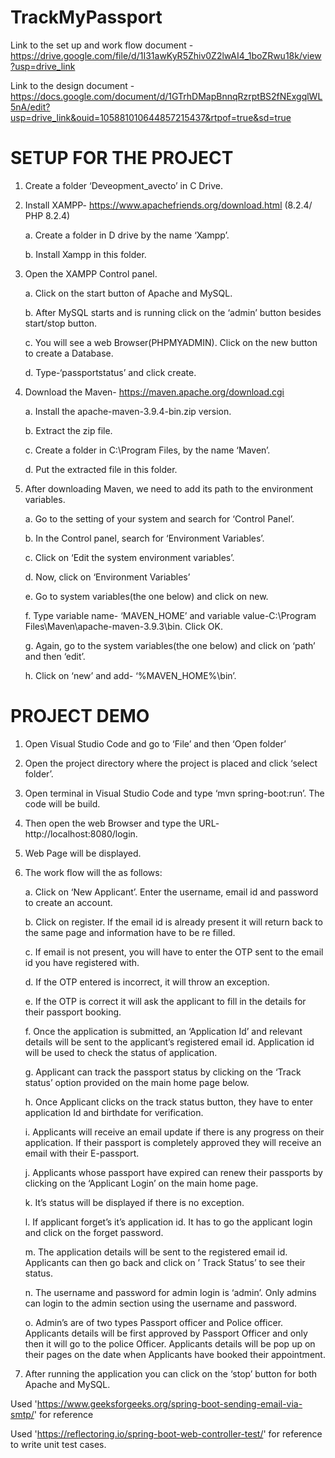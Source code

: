 # TrackMyPassport
Link to the set up and work flow document - https://drive.google.com/file/d/1I31awKyR5Zhiv0Z2lwAI4_1boZRwu18k/view?usp=drive_link

Link to the design document - https://docs.google.com/document/d/1GTrhDMapBnnqRzrptBS2fNExgqlWL5nA/edit?usp=drive_link&ouid=105881010644857215437&rtpof=true&sd=true

# SETUP FOR THE PROJECT

1)	Create a folder ‘Deveopment_avecto’ in C Drive.
 
2)	Install XAMPP- https://www.apachefriends.org/download.html (8.2.4/ PHP 8.2.4)
 
    a.	Create a folder in D drive by the name ‘Xampp’.
     
    b.	Install Xampp in this folder.
 
3)	Open the XAMPP Control panel.
   
    a.	Click on the start button of Apache and MySQL.
     
    b.	After MySQL starts and is running click on the ‘admin’ button besides start/stop button.
     
    c.	You will see a web Browser(PHPMYADMIN). Click on the new button to create a Database.
     
    d.	Type-‘passportstatus’ and click create.
  
4)	Download the Maven- https://maven.apache.org/download.cgi
   
    a.	Install the apache-maven-3.9.4-bin.zip version.
     
    b.	Extract the zip file.
    
    c.	Create a folder in C:\Program Files, by the name ‘Maven’.
     
    d.	Put the extracted file in this folder.

5)	After downloading Maven, we need to add its path to the environment variables.
   
    a.	Go to the setting of your system and search for ‘Control Panel’.
    
    b.	 In the Control panel, search for ‘Environment Variables’.
     
    c.	Click on ‘Edit the system environment variables’.
    
    d.	Now, click on ‘Environment Variables’
     
    e.	Go to system variables(the one below) and click on new.
    
    f.	Type variable name- ‘MAVEN_HOME’ and variable value-C:\Program Files\Maven\apache-maven-3.9.3\bin. Click OK.
     
    g.	Again, go to the system variables(the one below) and click on ‘path’ and then ‘edit’.
     
    h.	Click on ‘new’ and add- ‘%MAVEN_HOME%\bin’.
   

# PROJECT DEMO

1)	Open Visual Studio Code and go to ‘File’ and then ‘Open folder’
 
2)	Open the project directory where the project is placed and click ‘select folder’.
   
4)	Open terminal in Visual Studio Code and type ‘mvn spring-boot:run’. The code will be build.
 
5)	Then open the web Browser and type the URL- http://localhost:8080/login.
   
7)	Web Page will be displayed.
 
8)	The work flow will the as follows:
   
    a.	Click on ‘New Applicant’. Enter the username, email id and password to create an account.
     
    b.	Click on register. If the email id is already present it will return back to the same page and information have to be re filled.
    
    c.	If email is not present, you will have to enter the OTP sent to the email id you have registered with.
     
    d.	If the OTP entered is incorrect, it will throw an exception.
    
    e.	If the OTP is correct it will ask the applicant to fill in the details for their passport booking.
     
    f.	Once the application is submitted, an ‘Application Id’ and relevant details will be sent to the applicant’s registered email id. Application id will be           used  to check the status of application.
     
    g.	Applicant can track the passport status by clicking on the ‘Track status’ option provided on the main home page below.
     
    h.	Once Applicant clicks on the track status button, they have to enter application Id and birthdate for verification.
    
    i.	Applicants will receive an email update if there is any progress on their application. If their passport is completely approved they will receive an email        with their E-passport.
     
    j.	Applicants whose passport have expired can renew their passports by clicking on the ‘Applicant Login’ on the main home page.
    
    k.	It’s status will be displayed if there is no exception.

  	 l.	If applicant forget’s it’s application id. It has to go the applicant login and click on the forget password.
 
    m.	The application details will be sent to the registered email id. Applicants can then go back and click on ’ Track Status’ to see their status.

    n.	The username and password for admin login is ‘admin’. Only admins can login to the admin section using the username and password.
     
    o.	Admin’s are of two types Passport officer and Police officer. Applicants details will be first approved by Passport Officer and only then it will go to 
       the police Officer. Applicants details will be pop up on their pages on the date when Applicants have booked their appointment.

10) After running the application you can click on the ‘stop’ button for both Apache and MySQL.
 
Used 'https://www.geeksforgeeks.org/spring-boot-sending-email-via-smtp/' for reference

Used 'https://reflectoring.io/spring-boot-web-controller-test/' for reference to write unit test cases.



 
